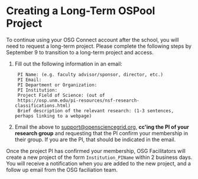 # Creating a Long-Term OSPool Project

To continue using your OSG  Connect account after the school, you will 
need to request a long-term project. Please complete the following 
steps by September 9 to transition to a long-term project and access. 

1. Fill out the following information in an email: 

		PI Name: (e.g. faculty advisor/sponsor, director, etc.)
		PI Email: 
		PI Department or Organization: 
		PI Institution: 
		Project Field of Science: (out of 
		https://osp.unm.edu/pi-resources/nsf-research-classifications.html)
		Brief description of the relevant research: (1-3 sentences, perhaps linking to a webpage)  
		
1. Email the above to support@opensciencegrid.org, **cc'ing the PI of your research group** and 
requesting that the PI confirm your membership in their group. If you are the PI, that should be indicated in 
the email. 

Once the project PI has confirmed your membership, OSG Facilitators will create a new 
project of the form `Institution_PIName` within 2 business days. You will receive
a notification when you are added to the new project, and a follow up email from 
the OSG faciliation team. 